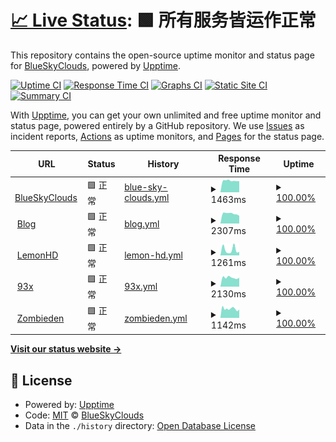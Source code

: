 # [📈 Live Status](https://status.blueskyclouds.com): <!--live status--> **🟩 所有服务皆运作正常**

This repository contains the open-source uptime monitor and status page for [BlueSkyClouds](https://blueskyclouds.com), powered by [Upptime](https://github.com/upptime/upptime).

[![Uptime CI](https://github.com/BlueSkyClouds/StatusSite/workflows/Uptime%20CI/badge.svg)](https://github.com/BlueSkyClouds/StatusSite/actions?query=workflow%3A%22Uptime+CI%22)
[![Response Time CI](https://github.com/BlueSkyClouds/StatusSite/workflows/Response%20Time%20CI/badge.svg)](https://github.com/BlueSkyClouds/StatusSite/actions?query=workflow%3A%22Response+Time+CI%22)
[![Graphs CI](https://github.com/BlueSkyClouds/StatusSite/workflows/Graphs%20CI/badge.svg)](https://github.com/BlueSkyClouds/StatusSite/actions?query=workflow%3A%22Graphs+CI%22)
[![Static Site CI](https://github.com/BlueSkyClouds/StatusSite/workflows/Static%20Site%20CI/badge.svg)](https://github.com/BlueSkyClouds/StatusSite/actions?query=workflow%3A%22Static+Site+CI%22)
[![Summary CI](https://github.com/BlueSkyClouds/StatusSite/workflows/Summary%20CI/badge.svg)](https://github.com/BlueSkyClouds/StatusSite/actions?query=workflow%3A%22Summary+CI%22)

With [Upptime](https://upptime.js.org), you can get your own unlimited and free uptime monitor and status page, powered entirely by a GitHub repository. We use [Issues](https://github.com/BlueSkyClouds/StatusSite/issues) as incident reports, [Actions](https://github.com/BlueSkyClouds/StatusSite/actions) as uptime monitors, and [Pages](https://status.blueskyclouds.com) for the status page.

<!--start: status pages-->
<!-- This summary is generated by Upptime (https://github.com/upptime/upptime) -->
<!-- Do not edit this manually, your changes will be overwritten -->
<!-- prettier-ignore -->
| URL | Status | History | Response Time | Uptime |
| --- | ------ | ------- | ------------- | ------ |
| <img alt="" src="https://favicons.githubusercontent.com/blueskyclouds.com" height="13"> [BlueSkyClouds](https://blueskyclouds.com) | 🟩 正常 | [blue-sky-clouds.yml](https://github.com/BlueSkyClouds/StatusSite/commits/HEAD/history/blue-sky-clouds.yml) | <details><summary><img alt="Response time graph" src="./graphs/blue-sky-clouds/response-time-week.png" height="20"> 1463ms</summary><br><a href="https://status.blueskyclouds.com/history/blue-sky-clouds"><img alt="Response time 1914" src="https://img.shields.io/endpoint?url=https%3A%2F%2Fraw.githubusercontent.com%2FBlueSkyClouds%2FStatusSite%2FHEAD%2Fapi%2Fblue-sky-clouds%2Fresponse-time.json"></a><br><a href="https://status.blueskyclouds.com/history/blue-sky-clouds"><img alt="24-hour response time 1406" src="https://img.shields.io/endpoint?url=https%3A%2F%2Fraw.githubusercontent.com%2FBlueSkyClouds%2FStatusSite%2FHEAD%2Fapi%2Fblue-sky-clouds%2Fresponse-time-day.json"></a><br><a href="https://status.blueskyclouds.com/history/blue-sky-clouds"><img alt="7-day response time 1463" src="https://img.shields.io/endpoint?url=https%3A%2F%2Fraw.githubusercontent.com%2FBlueSkyClouds%2FStatusSite%2FHEAD%2Fapi%2Fblue-sky-clouds%2Fresponse-time-week.json"></a><br><a href="https://status.blueskyclouds.com/history/blue-sky-clouds"><img alt="30-day response time 1606" src="https://img.shields.io/endpoint?url=https%3A%2F%2Fraw.githubusercontent.com%2FBlueSkyClouds%2FStatusSite%2FHEAD%2Fapi%2Fblue-sky-clouds%2Fresponse-time-month.json"></a><br><a href="https://status.blueskyclouds.com/history/blue-sky-clouds"><img alt="1-year response time 1927" src="https://img.shields.io/endpoint?url=https%3A%2F%2Fraw.githubusercontent.com%2FBlueSkyClouds%2FStatusSite%2FHEAD%2Fapi%2Fblue-sky-clouds%2Fresponse-time-year.json"></a></details> | <details><summary><a href="https://status.blueskyclouds.com/history/blue-sky-clouds">100.00%</a></summary><a href="https://status.blueskyclouds.com/history/blue-sky-clouds"><img alt="All-time uptime 100.00%" src="https://img.shields.io/endpoint?url=https%3A%2F%2Fraw.githubusercontent.com%2FBlueSkyClouds%2FStatusSite%2FHEAD%2Fapi%2Fblue-sky-clouds%2Fuptime.json"></a><br><a href="https://status.blueskyclouds.com/history/blue-sky-clouds"><img alt="24-hour uptime 100.00%" src="https://img.shields.io/endpoint?url=https%3A%2F%2Fraw.githubusercontent.com%2FBlueSkyClouds%2FStatusSite%2FHEAD%2Fapi%2Fblue-sky-clouds%2Fuptime-day.json"></a><br><a href="https://status.blueskyclouds.com/history/blue-sky-clouds"><img alt="7-day uptime 100.00%" src="https://img.shields.io/endpoint?url=https%3A%2F%2Fraw.githubusercontent.com%2FBlueSkyClouds%2FStatusSite%2FHEAD%2Fapi%2Fblue-sky-clouds%2Fuptime-week.json"></a><br><a href="https://status.blueskyclouds.com/history/blue-sky-clouds"><img alt="30-day uptime 100.00%" src="https://img.shields.io/endpoint?url=https%3A%2F%2Fraw.githubusercontent.com%2FBlueSkyClouds%2FStatusSite%2FHEAD%2Fapi%2Fblue-sky-clouds%2Fuptime-month.json"></a><br><a href="https://status.blueskyclouds.com/history/blue-sky-clouds"><img alt="1-year uptime 100.00%" src="https://img.shields.io/endpoint?url=https%3A%2F%2Fraw.githubusercontent.com%2FBlueSkyClouds%2FStatusSite%2FHEAD%2Fapi%2Fblue-sky-clouds%2Fuptime-year.json"></a></details>
| <img alt="" src="https://favicons.githubusercontent.com/blog.blueskyclouds.com" height="13"> [Blog](https://blog.blueskyclouds.com) | 🟩 正常 | [blog.yml](https://github.com/BlueSkyClouds/StatusSite/commits/HEAD/history/blog.yml) | <details><summary><img alt="Response time graph" src="./graphs/blog/response-time-week.png" height="20"> 2307ms</summary><br><a href="https://status.blueskyclouds.com/history/blog"><img alt="Response time 2981" src="https://img.shields.io/endpoint?url=https%3A%2F%2Fraw.githubusercontent.com%2FBlueSkyClouds%2FStatusSite%2FHEAD%2Fapi%2Fblog%2Fresponse-time.json"></a><br><a href="https://status.blueskyclouds.com/history/blog"><img alt="24-hour response time 1811" src="https://img.shields.io/endpoint?url=https%3A%2F%2Fraw.githubusercontent.com%2FBlueSkyClouds%2FStatusSite%2FHEAD%2Fapi%2Fblog%2Fresponse-time-day.json"></a><br><a href="https://status.blueskyclouds.com/history/blog"><img alt="7-day response time 2307" src="https://img.shields.io/endpoint?url=https%3A%2F%2Fraw.githubusercontent.com%2FBlueSkyClouds%2FStatusSite%2FHEAD%2Fapi%2Fblog%2Fresponse-time-week.json"></a><br><a href="https://status.blueskyclouds.com/history/blog"><img alt="30-day response time 2744" src="https://img.shields.io/endpoint?url=https%3A%2F%2Fraw.githubusercontent.com%2FBlueSkyClouds%2FStatusSite%2FHEAD%2Fapi%2Fblog%2Fresponse-time-month.json"></a><br><a href="https://status.blueskyclouds.com/history/blog"><img alt="1-year response time 3012" src="https://img.shields.io/endpoint?url=https%3A%2F%2Fraw.githubusercontent.com%2FBlueSkyClouds%2FStatusSite%2FHEAD%2Fapi%2Fblog%2Fresponse-time-year.json"></a></details> | <details><summary><a href="https://status.blueskyclouds.com/history/blog">100.00%</a></summary><a href="https://status.blueskyclouds.com/history/blog"><img alt="All-time uptime 100.00%" src="https://img.shields.io/endpoint?url=https%3A%2F%2Fraw.githubusercontent.com%2FBlueSkyClouds%2FStatusSite%2FHEAD%2Fapi%2Fblog%2Fuptime.json"></a><br><a href="https://status.blueskyclouds.com/history/blog"><img alt="24-hour uptime 100.00%" src="https://img.shields.io/endpoint?url=https%3A%2F%2Fraw.githubusercontent.com%2FBlueSkyClouds%2FStatusSite%2FHEAD%2Fapi%2Fblog%2Fuptime-day.json"></a><br><a href="https://status.blueskyclouds.com/history/blog"><img alt="7-day uptime 100.00%" src="https://img.shields.io/endpoint?url=https%3A%2F%2Fraw.githubusercontent.com%2FBlueSkyClouds%2FStatusSite%2FHEAD%2Fapi%2Fblog%2Fuptime-week.json"></a><br><a href="https://status.blueskyclouds.com/history/blog"><img alt="30-day uptime 100.00%" src="https://img.shields.io/endpoint?url=https%3A%2F%2Fraw.githubusercontent.com%2FBlueSkyClouds%2FStatusSite%2FHEAD%2Fapi%2Fblog%2Fuptime-month.json"></a><br><a href="https://status.blueskyclouds.com/history/blog"><img alt="1-year uptime 100.00%" src="https://img.shields.io/endpoint?url=https%3A%2F%2Fraw.githubusercontent.com%2FBlueSkyClouds%2FStatusSite%2FHEAD%2Fapi%2Fblog%2Fuptime-year.json"></a></details>
| <img alt="" src="https://favicons.githubusercontent.com/lemonhd.org" height="13"> [LemonHD](https://lemonhd.org) | 🟩 正常 | [lemon-hd.yml](https://github.com/BlueSkyClouds/StatusSite/commits/HEAD/history/lemon-hd.yml) | <details><summary><img alt="Response time graph" src="./graphs/lemon-hd/response-time-week.png" height="20"> 1261ms</summary><br><a href="https://status.blueskyclouds.com/history/lemon-hd"><img alt="Response time 821" src="https://img.shields.io/endpoint?url=https%3A%2F%2Fraw.githubusercontent.com%2FBlueSkyClouds%2FStatusSite%2FHEAD%2Fapi%2Flemon-hd%2Fresponse-time.json"></a><br><a href="https://status.blueskyclouds.com/history/lemon-hd"><img alt="24-hour response time 789" src="https://img.shields.io/endpoint?url=https%3A%2F%2Fraw.githubusercontent.com%2FBlueSkyClouds%2FStatusSite%2FHEAD%2Fapi%2Flemon-hd%2Fresponse-time-day.json"></a><br><a href="https://status.blueskyclouds.com/history/lemon-hd"><img alt="7-day response time 1261" src="https://img.shields.io/endpoint?url=https%3A%2F%2Fraw.githubusercontent.com%2FBlueSkyClouds%2FStatusSite%2FHEAD%2Fapi%2Flemon-hd%2Fresponse-time-week.json"></a><br><a href="https://status.blueskyclouds.com/history/lemon-hd"><img alt="30-day response time 975" src="https://img.shields.io/endpoint?url=https%3A%2F%2Fraw.githubusercontent.com%2FBlueSkyClouds%2FStatusSite%2FHEAD%2Fapi%2Flemon-hd%2Fresponse-time-month.json"></a><br><a href="https://status.blueskyclouds.com/history/lemon-hd"><img alt="1-year response time 830" src="https://img.shields.io/endpoint?url=https%3A%2F%2Fraw.githubusercontent.com%2FBlueSkyClouds%2FStatusSite%2FHEAD%2Fapi%2Flemon-hd%2Fresponse-time-year.json"></a></details> | <details><summary><a href="https://status.blueskyclouds.com/history/lemon-hd">100.00%</a></summary><a href="https://status.blueskyclouds.com/history/lemon-hd"><img alt="All-time uptime 100.00%" src="https://img.shields.io/endpoint?url=https%3A%2F%2Fraw.githubusercontent.com%2FBlueSkyClouds%2FStatusSite%2FHEAD%2Fapi%2Flemon-hd%2Fuptime.json"></a><br><a href="https://status.blueskyclouds.com/history/lemon-hd"><img alt="24-hour uptime 100.00%" src="https://img.shields.io/endpoint?url=https%3A%2F%2Fraw.githubusercontent.com%2FBlueSkyClouds%2FStatusSite%2FHEAD%2Fapi%2Flemon-hd%2Fuptime-day.json"></a><br><a href="https://status.blueskyclouds.com/history/lemon-hd"><img alt="7-day uptime 100.00%" src="https://img.shields.io/endpoint?url=https%3A%2F%2Fraw.githubusercontent.com%2FBlueSkyClouds%2FStatusSite%2FHEAD%2Fapi%2Flemon-hd%2Fuptime-week.json"></a><br><a href="https://status.blueskyclouds.com/history/lemon-hd"><img alt="30-day uptime 100.00%" src="https://img.shields.io/endpoint?url=https%3A%2F%2Fraw.githubusercontent.com%2FBlueSkyClouds%2FStatusSite%2FHEAD%2Fapi%2Flemon-hd%2Fuptime-month.json"></a><br><a href="https://status.blueskyclouds.com/history/lemon-hd"><img alt="1-year uptime 100.00%" src="https://img.shields.io/endpoint?url=https%3A%2F%2Fraw.githubusercontent.com%2FBlueSkyClouds%2FStatusSite%2FHEAD%2Fapi%2Flemon-hd%2Fuptime-year.json"></a></details>
| <img alt="" src="https://favicons.githubusercontent.com/bbs.upkk.com" height="13"> [93x](https://bbs.upkk.com) | 🟩 正常 | [93x.yml](https://github.com/BlueSkyClouds/StatusSite/commits/HEAD/history/93x.yml) | <details><summary><img alt="Response time graph" src="./graphs/93x/response-time-week.png" height="20"> 2130ms</summary><br><a href="https://status.blueskyclouds.com/history/93x"><img alt="Response time 2541" src="https://img.shields.io/endpoint?url=https%3A%2F%2Fraw.githubusercontent.com%2FBlueSkyClouds%2FStatusSite%2FHEAD%2Fapi%2F93x%2Fresponse-time.json"></a><br><a href="https://status.blueskyclouds.com/history/93x"><img alt="24-hour response time 2097" src="https://img.shields.io/endpoint?url=https%3A%2F%2Fraw.githubusercontent.com%2FBlueSkyClouds%2FStatusSite%2FHEAD%2Fapi%2F93x%2Fresponse-time-day.json"></a><br><a href="https://status.blueskyclouds.com/history/93x"><img alt="7-day response time 2130" src="https://img.shields.io/endpoint?url=https%3A%2F%2Fraw.githubusercontent.com%2FBlueSkyClouds%2FStatusSite%2FHEAD%2Fapi%2F93x%2Fresponse-time-week.json"></a><br><a href="https://status.blueskyclouds.com/history/93x"><img alt="30-day response time 2144" src="https://img.shields.io/endpoint?url=https%3A%2F%2Fraw.githubusercontent.com%2FBlueSkyClouds%2FStatusSite%2FHEAD%2Fapi%2F93x%2Fresponse-time-month.json"></a><br><a href="https://status.blueskyclouds.com/history/93x"><img alt="1-year response time 2578" src="https://img.shields.io/endpoint?url=https%3A%2F%2Fraw.githubusercontent.com%2FBlueSkyClouds%2FStatusSite%2FHEAD%2Fapi%2F93x%2Fresponse-time-year.json"></a></details> | <details><summary><a href="https://status.blueskyclouds.com/history/93x">100.00%</a></summary><a href="https://status.blueskyclouds.com/history/93x"><img alt="All-time uptime 100.00%" src="https://img.shields.io/endpoint?url=https%3A%2F%2Fraw.githubusercontent.com%2FBlueSkyClouds%2FStatusSite%2FHEAD%2Fapi%2F93x%2Fuptime.json"></a><br><a href="https://status.blueskyclouds.com/history/93x"><img alt="24-hour uptime 100.00%" src="https://img.shields.io/endpoint?url=https%3A%2F%2Fraw.githubusercontent.com%2FBlueSkyClouds%2FStatusSite%2FHEAD%2Fapi%2F93x%2Fuptime-day.json"></a><br><a href="https://status.blueskyclouds.com/history/93x"><img alt="7-day uptime 100.00%" src="https://img.shields.io/endpoint?url=https%3A%2F%2Fraw.githubusercontent.com%2FBlueSkyClouds%2FStatusSite%2FHEAD%2Fapi%2F93x%2Fuptime-week.json"></a><br><a href="https://status.blueskyclouds.com/history/93x"><img alt="30-day uptime 100.00%" src="https://img.shields.io/endpoint?url=https%3A%2F%2Fraw.githubusercontent.com%2FBlueSkyClouds%2FStatusSite%2FHEAD%2Fapi%2F93x%2Fuptime-month.json"></a><br><a href="https://status.blueskyclouds.com/history/93x"><img alt="1-year uptime 100.00%" src="https://img.shields.io/endpoint?url=https%3A%2F%2Fraw.githubusercontent.com%2FBlueSkyClouds%2FStatusSite%2FHEAD%2Fapi%2F93x%2Fuptime-year.json"></a></details>
| <img alt="" src="https://favicons.githubusercontent.com/zombieden.cn" height="13"> [Zombieden](https://zombieden.cn/#ServerList-Title) | 🟩 正常 | [zombieden.yml](https://github.com/BlueSkyClouds/StatusSite/commits/HEAD/history/zombieden.yml) | <details><summary><img alt="Response time graph" src="./graphs/zombieden/response-time-week.png" height="20"> 1142ms</summary><br><a href="https://status.blueskyclouds.com/history/zombieden"><img alt="Response time 1655" src="https://img.shields.io/endpoint?url=https%3A%2F%2Fraw.githubusercontent.com%2FBlueSkyClouds%2FStatusSite%2FHEAD%2Fapi%2Fzombieden%2Fresponse-time.json"></a><br><a href="https://status.blueskyclouds.com/history/zombieden"><img alt="24-hour response time 1052" src="https://img.shields.io/endpoint?url=https%3A%2F%2Fraw.githubusercontent.com%2FBlueSkyClouds%2FStatusSite%2FHEAD%2Fapi%2Fzombieden%2Fresponse-time-day.json"></a><br><a href="https://status.blueskyclouds.com/history/zombieden"><img alt="7-day response time 1142" src="https://img.shields.io/endpoint?url=https%3A%2F%2Fraw.githubusercontent.com%2FBlueSkyClouds%2FStatusSite%2FHEAD%2Fapi%2Fzombieden%2Fresponse-time-week.json"></a><br><a href="https://status.blueskyclouds.com/history/zombieden"><img alt="30-day response time 1188" src="https://img.shields.io/endpoint?url=https%3A%2F%2Fraw.githubusercontent.com%2FBlueSkyClouds%2FStatusSite%2FHEAD%2Fapi%2Fzombieden%2Fresponse-time-month.json"></a><br><a href="https://status.blueskyclouds.com/history/zombieden"><img alt="1-year response time 1648" src="https://img.shields.io/endpoint?url=https%3A%2F%2Fraw.githubusercontent.com%2FBlueSkyClouds%2FStatusSite%2FHEAD%2Fapi%2Fzombieden%2Fresponse-time-year.json"></a></details> | <details><summary><a href="https://status.blueskyclouds.com/history/zombieden">100.00%</a></summary><a href="https://status.blueskyclouds.com/history/zombieden"><img alt="All-time uptime 100.00%" src="https://img.shields.io/endpoint?url=https%3A%2F%2Fraw.githubusercontent.com%2FBlueSkyClouds%2FStatusSite%2FHEAD%2Fapi%2Fzombieden%2Fuptime.json"></a><br><a href="https://status.blueskyclouds.com/history/zombieden"><img alt="24-hour uptime 100.00%" src="https://img.shields.io/endpoint?url=https%3A%2F%2Fraw.githubusercontent.com%2FBlueSkyClouds%2FStatusSite%2FHEAD%2Fapi%2Fzombieden%2Fuptime-day.json"></a><br><a href="https://status.blueskyclouds.com/history/zombieden"><img alt="7-day uptime 100.00%" src="https://img.shields.io/endpoint?url=https%3A%2F%2Fraw.githubusercontent.com%2FBlueSkyClouds%2FStatusSite%2FHEAD%2Fapi%2Fzombieden%2Fuptime-week.json"></a><br><a href="https://status.blueskyclouds.com/history/zombieden"><img alt="30-day uptime 100.00%" src="https://img.shields.io/endpoint?url=https%3A%2F%2Fraw.githubusercontent.com%2FBlueSkyClouds%2FStatusSite%2FHEAD%2Fapi%2Fzombieden%2Fuptime-month.json"></a><br><a href="https://status.blueskyclouds.com/history/zombieden"><img alt="1-year uptime 100.00%" src="https://img.shields.io/endpoint?url=https%3A%2F%2Fraw.githubusercontent.com%2FBlueSkyClouds%2FStatusSite%2FHEAD%2Fapi%2Fzombieden%2Fuptime-year.json"></a></details>

<!--end: status pages-->

[**Visit our status website →**](https://status.blueskyclouds.com)

## 📄 License

- Powered by: [Upptime](https://github.com/upptime/upptime)
- Code: [MIT](./LICENSE) © [BlueSkyClouds](https://blueskyclouds.com)
- Data in the `./history` directory: [Open Database License](https://opendatacommons.org/licenses/odbl/1-0/)

